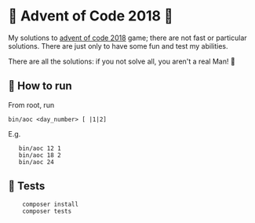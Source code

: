 # :christmas_tree: Advent of Code 2018 :christmas_tree: #

My solutions to [advent of code 2018](https://adventofcode.com/2018)
 game; there are not fast or particular solutions. There are just only to have some fun and test my abilities.

There are all the solutions: if you not solve all, you aren't a real Man! :muscle:

## :santa: How to run ##

From root, run

`bin/aoc <day_number> [ |1|2]`

E.g. 
```
   bin/aoc 12 1
   bin/aoc 18 2
   bin/aoc 24
```

## :santa: Tests
```
    composer install
    composer tests
```